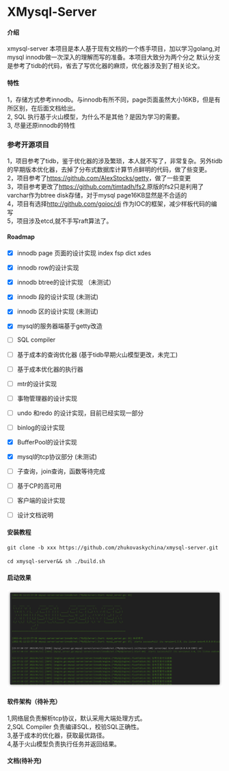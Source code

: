 # XMysql-Server

#### 介绍

xmysql-server
本项目是本人基于现有文档的一个练手项目，加以学习golang,对mysql innodb做一次深入的理解而写的准备。本项目大致分为两个分之
默认分支是参考了tidb的代码，省去了写优化器的麻烦，优化器涉及到了相关论文。
#### 特性
1，存储方式参考innodb。与innodb有所不同，page页面虽然大小16KB，但是有所区别，在后面文档给出。</br>
2, SQL 执行基于火山模型，为什么不是其他？是因为学习的需要。</br>
3, 尽量还原innodb的特性</br>

### 参考开源项目
1，项目参考了tidb，鉴于优化器的涉及繁琐，本人就不写了，非常复杂。另外tidb的早期版本优化器，去掉了分布式数据库计算节点鲜明的代码，做了些变更。</br>
2，项目参考了<https://github.com/AlexStocks/getty>，做了一些变更</br>
3，项目参考更改了<https://github.com/timtadh/fs2>,原版的fs2只是利用了varchar作为btree disk存储，对于mysql page16KB显然是不合适的</br>
4，项目有选择<http://github.com/goioc/di> 作为IOC的框架，减少样板代码的编写</br>
5，项目涉及etcd,就不手写raft算法了。</br>

#### Roadmap

- [x]  innodb page 页面的设计实现 index fsp dict xdes </br>
- [x]  innodb row的设计实现</br>
- [x]  innodb btree的设计实现 （未测试）</br>
- [x]  innodb 段的设计实现 (未测试) </br>
- [x]  innodb 区的设计实现 (未测试)</br>
- [x] mysql的服务器端基于getty改造</br>
- [ ] SQL compiler
- [ ] 基于成本的查询优化器 (基于tidb早期火山模型更改，未完工)</br>
- [ ] 基于成本优化器的执行器
- [ ] mtr的设计实现
- [ ] 事物管理器的设计实现
- [ ] undo 和redo 的设计实现，目前已经实现一部分 </br>
- [ ] binlog的设计实现</br>
- [x] BufferPool的设计实现</br>
- [x] mysql的tcp协议部分 (未测试)</br>
- [ ] 子查询，join查询，函数等待完成</br>
- [ ] 基于CP的高可用</br>
- [ ] 客户端的设计实现</br>
- [ ] 设计文档说明</br>


#### 安装教程
```
git clone -b xxx https://github.com/zhukovaskychina/xmysql-server.git

cd xmysql-server&& sh ./build.sh
```
#### 启动效果

![./pics/startup.png](./pics/startup.png)


#### 软件架构（待补充）

1,网络层负责解析tcp协议，默认采用大端处理方式。</br>
2,SQL Compiler 负责编译SQL，校验SQL正确性。</br>
3,基于成本的优化器，获取最优路径。</br>
4,基于火山模型负责执行任务并返回结果。</br>

#### 文档(待补充)